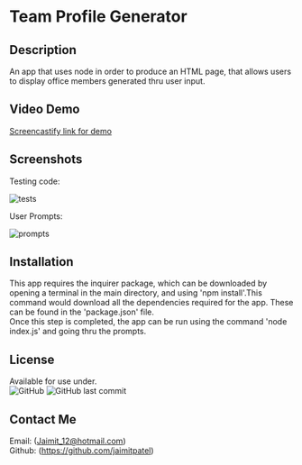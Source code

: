 # Team Profile Generator

## Description
An app that uses node in order to produce an HTML page, that allows users to display office members generated thru user input.
  


## Video Demo
[Screencastify link for demo](https://watch.screencastify.com/v/Yc8JHLPxsYONnJ5mufkk)

## Screenshots

Testing code:

![tests](https://user-images.githubusercontent.com/3880463/151755840-bd18dcbe-1e43-4129-a675-16d837c29903.png)

User Prompts:

![prompts](https://user-images.githubusercontent.com/3880463/151755849-7680334c-0374-4bbc-8a82-19ea938bb5eb.png)


## Installation
This app requires the inquirer package, which can be downloaded by opening a terminal in the main directory, and using 'npm install'.This command would download all the dependencies required for the app. These can be found in the 'package.json' file. <br>
Once this step is completed, the app can be run using the command 'node index.js' and going thru the prompts.

## License
Available for use under. <br>
![GitHub](https://img.shields.io/github/license/jaimitpatel/Team-Profile)
![GitHub last commit](https://img.shields.io/github/last-commit/jaimitpatel/Team-Profile)

 
## Contact Me

Email: (Jaimit_12@hotmail.com) <br>
Github: (https://github.com/jaimitpatel)
 
